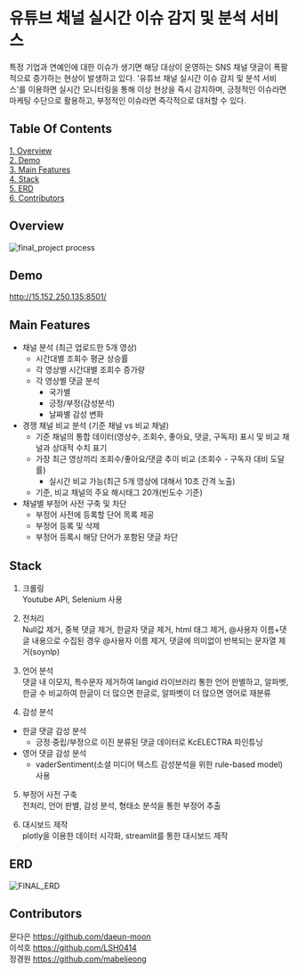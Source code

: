 # 유튜브 채널 실시간 이슈 감지 및 분석 서비스

특정 기업과 연예인에 대한 이슈가 생기면 해당 대상이 운영하는 SNS 채널 댓글이 폭팔적으로 증가하는 현상이 발생하고 있다. 
'유튜브 채널 실시간 이슈 감지 및 분석 서비스'를 이용하면 실시간 모니터링을 통해 이상 현상을 즉시 감지하며, 긍정적인 이슈라면 마케팅 수단으로 활용하고, 부정적인 이슈라면 즉각적으로 대처할 수 있다. 

## Table Of Contents
[1. Overview](#overview)  
[2. Demo](#demo)  
[3. Main Features](#main-features)  
[4. Stack](#stack)  
[5. ERD](#erd)  
[6. Contributors](#contributors)  

## Overview 

![final_project process](https://github.com/kdt-service/Final_PJT_Team3/assets/123911402/0ff530e3-45a9-4cbe-bb47-b186da107ef2)

## Demo 
http://15.152.250.135:8501/ 

## Main Features 
- 채널 분석 (최근 업로드한 5개 영상)
    - 시간대별 조회수 평균 상승률
    - 각 영상별 시간대별 조회수 증가량
    - 각 영상별 댓글 분석
        - 국가별
        - 긍정/부정(감성분석)
        - 날짜별 감성 변화
- 경쟁 채널 비교 분석 (기준 채널 vs 비교 채널) 
    - 기준 채널의 통합 데이터(영상수, 조회수, 좋아요, 댓글, 구독자) 표시 및 비교 채널과 상대적 수치 표기
    - 가장 최근 영상끼리 조회수/좋아요/댓글 추이 비교 (조회수 - 구독자 대비 도달률)
        - 실시간 비교 가능(최근 5개 영상에 대해서 10초 간격 노출)
    - 기준, 비교 채널의 주요 해시태그 20개(빈도수 기준)
- 채널별 부정어 사전 구축 및 차단
    - 부정어 사전에 등록할 단어 목록 제공
    - 부정어 등록 및 삭제
    - 부정어 등록시 해당 단어가 포함된 댓글 차단

## Stack
1. 크롤링  
Youtube API, Selenium 사용 

2. 전처리  
Null값 제거, 중복 댓글 제거, 한글자 댓글 제거, html 태그 제거, @사용자 이름+댓글 내용으로 수집된 경우 @사용자 이름 제거, 댓글에 의미없이 반복되는 문자열 제거(soynlp)

3. 언어 분석  
댓글 내 이모지, 특수문자 제거하여 langid 라이브러리 통한 언어 판별하고, 알파벳, 한글 수 비교하여 한글이 더 많으면 한글로, 알파벳이 더 많으면 영어로 재분류  

4. 감성 분석   
- 한글 댓글 감성 분석  
    - 긍정·중립/부정으로 이진 분류된 댓글 데이터로 KcELECTRA 파인튜닝 
- 영어 댓글 감성 분석 
    - vaderSentiment(소셜 미디어 텍스트 감성분석을 위한 rule-based model) 사용 

5. 부정어 사전 구축  
전처리, 언어 판별, 감성 분석, 형태소 분석을 통한 부정어 추출

6. 대시보드 제작   
plotly을 이용한 데이터 시각화, streamlit를 통한 대시보드 제작


## ERD 
![FINAL_ERD](https://github.com/kdt-service/Final_PJT_Team3/assets/123911402/d86e629d-b0bd-4180-9c54-69f3d468d254)

## Contributors 
문다은 https://github.com/daeun-moon   
이석호 https://github.com/LSH0414   
정경원 https://github.com/mabeljeong 
